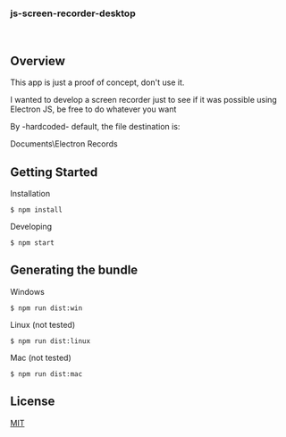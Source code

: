 <h3>
  js-screen-recorder-desktop
</h3>

<br>

## Overview

This app is just a proof of concept, don't use it.

I wanted to develop a screen recorder just to see if it was possible using Electron JS, be free to do whatever you want

By -hardcoded- default, the file destination is:

Documents\Electron Records

## Getting Started

Installation

<code>\$ npm install</code>

Developing

<code>\$ npm start</code>

## Generating the bundle

Windows

<code>\$ npm run dist:win</code>

Linux (not tested)

<code>\$ npm run dist:linux</code>

Mac (not tested)

<code>\$ npm run dist:mac</code>

## License

[MIT](https://github.com/WilianZilv/reactron/blob/master/LICENSE)
